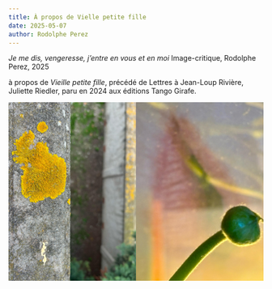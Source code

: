 ```yaml
---
title: À propos de Vielle petite fille
date: 2025-05-07
author: Rodolphe Perez
---
```


*Je me dis, vengeresse, j’entre en vous et en moi*
Image-critique, Rodolphe Perez, 2025


à propos de *Vieille petite fille*, précédé de Lettres à Jean-Loup Rivière, Juliette Riedler, paru en 2024 aux éditions Tango Girafe. 


![vieille-petite-fille](https://raw.githubusercontent.com/EduGonO/bcphl-tests/main/public/media/articles/Image-Critique/vieille-petite-fille.jpeg)
